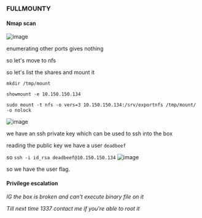 ### FULLMOUNTY

#### Nmap scan

![image](https://github.com/0xVenus/0xVenus.github.io/assets/97831939/dd23e073-c340-45ae-a2e2-dd28af07eaed)

enumerating other ports gives nothing

so let's move to nfs

so let's list the shares and mount it

```mkdir /tmp/mount```

```showmount -e 10.150.150.134```

```sudo mount -t nfs -o vers=3 10.150.150.134:/srv/exportnfs /tmp/mount/ -o nolock```

![image](https://github.com/0xVenus/0xVenus.github.io/assets/97831939/23fda0de-c7d7-47fa-adc2-f7896d027f0f)

we have an ssh private key which can be used to ssh into the box

reading the public key we have a user ```deadbeef```

so ```ssh -i id_rsa deadbeef@10.150.150.134```
![image](https://github.com/0xVenus/0xVenus.github.io/assets/97831939/c9e63b9b-276b-46c1-ac5c-4594ec4a7c93)

so we have the user flag.

#### Privilege escalation


*IG the box is broken and can't execute binary file on it*

*Till next time 1337*
*contact me if you're able to root it*




